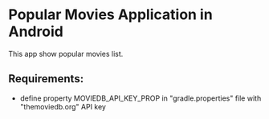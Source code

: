 # Popular Movies Application in Android

This app show popular movies list.

## Requirements:
 - define property MOVIEDB_API_KEY_PROP in "gradle.properties" file with "themoviedb.org" API key 


